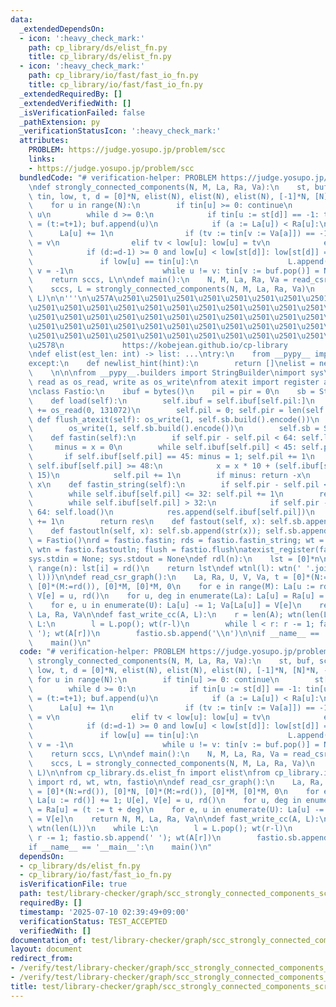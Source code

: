 ```yaml
---
data:
  _extendedDependsOn:
  - icon: ':heavy_check_mark:'
    path: cp_library/ds/elist_fn.py
    title: cp_library/ds/elist_fn.py
  - icon: ':heavy_check_mark:'
    path: cp_library/io/fast/fast_io_fn.py
    title: cp_library/io/fast/fast_io_fn.py
  _extendedRequiredBy: []
  _extendedVerifiedWith: []
  _isVerificationFailed: false
  _pathExtension: py
  _verificationStatusIcon: ':heavy_check_mark:'
  attributes:
    PROBLEM: https://judge.yosupo.jp/problem/scc
    links:
    - https://judge.yosupo.jp/problem/scc
  bundledCode: "# verification-helper: PROBLEM https://judge.yosupo.jp/problem/scc\n\
    \ndef strongly_connected_components(N, M, La, Ra, Va):\n    st, buf, sccs, L,\
    \ tin, low, t, d = [0]*N, elist(N), elist(N), elist(N), [-1]*N, [N]*N, -1, -1\n\
    \    for u in range(N):\n        if tin[u] >= 0: continue\n        st[d:=0] =\
    \ u\n        while d >= 0:\n            if tin[u := st[d]] == -1: tin[u] = low[u]\
    \ = (t:=t+1); buf.append(u)\n            if (a := La[u]) < Ra[u]:\n          \
    \      La[u] += 1\n                if (tv := tin[v := Va[a]]) == -1: st[d:=d+1]\
    \ = v\n                elif tv < low[u]: low[u] = tv\n            else:\n    \
    \            if (d:=d-1) >= 0 and low[u] < low[st[d]]: low[st[d]] = low[u]\n \
    \               if low[u] == tin[u]:\n                    L.append(len(sccs));\
    \ v = -1\n                    while u != v: tin[v := buf.pop()] = N; sccs.append(v)\n\
    \    return sccs, L\n\ndef main():\n    N, M, La, Ra, Va = read_csr_graph()\n\
    \    sccs, L = strongly_connected_components(N, M, La, Ra, Va)\n    fast_write_cc(sccs,\
    \ L)\n\n'''\n\u257A\u2501\u2501\u2501\u2501\u2501\u2501\u2501\u2501\u2501\u2501\
    \u2501\u2501\u2501\u2501\u2501\u2501\u2501\u2501\u2501\u2501\u2501\u2501\u2501\
    \u2501\u2501\u2501\u2501\u2501\u2501\u2501\u2501\u2501\u2501\u2501\u2501\u2501\
    \u2501\u2501\u2501\u2501\u2501\u2501\u2501\u2501\u2501\u2501\u2501\u2501\u2501\
    \u2501\u2501\u2501\u2501\u2501\u2501\u2501\u2501\u2501\u2501\u2501\u2501\u2501\
    \u2578\n             https://kobejean.github.io/cp-library               \n'''\n\
    \ndef elist(est_len: int) -> list: ...\ntry:\n    from __pypy__ import newlist_hint\n\
    except:\n    def newlist_hint(hint):\n        return []\nelist = newlist_hint\n\
    \    \n\n\nfrom __pypy__.builders import StringBuilder\nimport sys\nfrom os import\
    \ read as os_read, write as os_write\nfrom atexit import register as atexist_register\n\
    \nclass Fastio:\n    ibuf = bytes()\n    pil = pir = 0\n    sb = StringBuilder()\n\
    \    def load(self):\n        self.ibuf = self.ibuf[self.pil:]\n        self.ibuf\
    \ += os_read(0, 131072)\n        self.pil = 0; self.pir = len(self.ibuf)\n   \
    \ def flush_atexit(self): os_write(1, self.sb.build().encode())\n    def flush(self):\n\
    \        os_write(1, self.sb.build().encode())\n        self.sb = StringBuilder()\n\
    \    def fastin(self):\n        if self.pir - self.pil < 64: self.load()\n   \
    \     minus = x = 0\n        while self.ibuf[self.pil] < 45: self.pil += 1\n \
    \       if self.ibuf[self.pil] == 45: minus = 1; self.pil += 1\n        while\
    \ self.ibuf[self.pil] >= 48:\n            x = x * 10 + (self.ibuf[self.pil] &\
    \ 15)\n            self.pil += 1\n        if minus: return -x\n        return\
    \ x\n    def fastin_string(self):\n        if self.pir - self.pil < 64: self.load()\n\
    \        while self.ibuf[self.pil] <= 32: self.pil += 1\n        res = bytearray()\n\
    \        while self.ibuf[self.pil] > 32:\n            if self.pir - self.pil <\
    \ 64: self.load()\n            res.append(self.ibuf[self.pil])\n            self.pil\
    \ += 1\n        return res\n    def fastout(self, x): self.sb.append(str(x))\n\
    \    def fastoutln(self, x): self.sb.append(str(x)); self.sb.append('\\n')\nfastio\
    \ = Fastio()\nrd = fastio.fastin; rds = fastio.fastin_string; wt = fastio.fastout;\
    \ wtn = fastio.fastoutln; flush = fastio.flush\natexist_register(fastio.flush_atexit)\n\
    sys.stdin = None; sys.stdout = None\ndef rdl(n):\n    lst = [0]*n\n    for i in\
    \ range(n): lst[i] = rd()\n    return lst\ndef wtnl(l): wtn(' '.join(map(str,\
    \ l)))\n\ndef read_csr_graph():\n    La, Ra, U, V, Va, t = [0]*(N:=rd()), [0]*N,\
    \ [0]*(M:=rd()), [0]*M, [0]*M, 0\n    for e in range(M): La[u := rd()] += 1; U[e],\
    \ V[e] = u, rd()\n    for u, deg in enumerate(La): La[u] = Ra[u] = (t := t + deg)\n\
    \    for e, u in enumerate(U): La[u] -= 1; Va[La[u]] = V[e]\n    return N, M,\
    \ La, Ra, Va\n\ndef fast_write_cc(A, L):\n    r = len(A); wtn(len(L))\n    while\
    \ L:\n        l = L.pop(); wt(r-l)\n        while l < r: r -= 1; fastio.sb.append('\
    \ '); wt(A[r])\n        fastio.sb.append('\\n')\n\nif __name__ == '__main__':\n\
    \    main()\n"
  code: "# verification-helper: PROBLEM https://judge.yosupo.jp/problem/scc\n\ndef\
    \ strongly_connected_components(N, M, La, Ra, Va):\n    st, buf, sccs, L, tin,\
    \ low, t, d = [0]*N, elist(N), elist(N), elist(N), [-1]*N, [N]*N, -1, -1\n   \
    \ for u in range(N):\n        if tin[u] >= 0: continue\n        st[d:=0] = u\n\
    \        while d >= 0:\n            if tin[u := st[d]] == -1: tin[u] = low[u]\
    \ = (t:=t+1); buf.append(u)\n            if (a := La[u]) < Ra[u]:\n          \
    \      La[u] += 1\n                if (tv := tin[v := Va[a]]) == -1: st[d:=d+1]\
    \ = v\n                elif tv < low[u]: low[u] = tv\n            else:\n    \
    \            if (d:=d-1) >= 0 and low[u] < low[st[d]]: low[st[d]] = low[u]\n \
    \               if low[u] == tin[u]:\n                    L.append(len(sccs));\
    \ v = -1\n                    while u != v: tin[v := buf.pop()] = N; sccs.append(v)\n\
    \    return sccs, L\n\ndef main():\n    N, M, La, Ra, Va = read_csr_graph()\n\
    \    sccs, L = strongly_connected_components(N, M, La, Ra, Va)\n    fast_write_cc(sccs,\
    \ L)\n\nfrom cp_library.ds.elist_fn import elist\nfrom cp_library.io.fast.fast_io_fn\
    \ import rd, wt, wtn, fastio\n\ndef read_csr_graph():\n    La, Ra, U, V, Va, t\
    \ = [0]*(N:=rd()), [0]*N, [0]*(M:=rd()), [0]*M, [0]*M, 0\n    for e in range(M):\
    \ La[u := rd()] += 1; U[e], V[e] = u, rd()\n    for u, deg in enumerate(La): La[u]\
    \ = Ra[u] = (t := t + deg)\n    for e, u in enumerate(U): La[u] -= 1; Va[La[u]]\
    \ = V[e]\n    return N, M, La, Ra, Va\n\ndef fast_write_cc(A, L):\n    r = len(A);\
    \ wtn(len(L))\n    while L:\n        l = L.pop(); wt(r-l)\n        while l < r:\
    \ r -= 1; fastio.sb.append(' '); wt(A[r])\n        fastio.sb.append('\\n')\n\n\
    if __name__ == '__main__':\n    main()\n"
  dependsOn:
  - cp_library/ds/elist_fn.py
  - cp_library/io/fast/fast_io_fn.py
  isVerificationFile: true
  path: test/library-checker/graph/scc_strongly_connected_components_scratch.test.py
  requiredBy: []
  timestamp: '2025-07-10 02:39:49+09:00'
  verificationStatus: TEST_ACCEPTED
  verifiedWith: []
documentation_of: test/library-checker/graph/scc_strongly_connected_components_scratch.test.py
layout: document
redirect_from:
- /verify/test/library-checker/graph/scc_strongly_connected_components_scratch.test.py
- /verify/test/library-checker/graph/scc_strongly_connected_components_scratch.test.py.html
title: test/library-checker/graph/scc_strongly_connected_components_scratch.test.py
---
```

